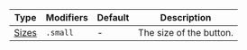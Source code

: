 | Type            | Modifiers | Default | Description             |
| --------------- | --------- | ------- | ----------------------- |
| [Sizes](#sizes) | `.small`  | -       | The size of the button. |
